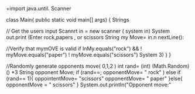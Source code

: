 +import java.until. Scanner

class Main{
public static void main[] args) { Strings

// Get the users input
Scannrt in = new scanner ( system in)
System out.print (Enter rock,papers , or scissors
String my Move= in.n nextLine():

//Verify that mymOVE is valid
if InMy.equals("rock") && ! myMove.equals("paper") ! myMove.equals("scissors")
System 3)
}
}


//Randomly generate opponents move( 0,1,2 )
int rand= (int) (Math.Random)() *3
String opponent Move;
if (rand==;
opponentMove= " rock"
) else if (rand== 1){
oppointentMove= "scissors"
opponentMove= " paper"
}else(
opponentMove = " scissors"
}
System.out.printIn("Opponent move:"
